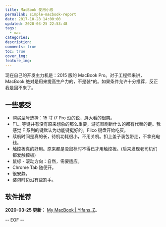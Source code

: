 ```yaml
---
title: MacBook 使用小感
permalink: simple-macbook-report
date: 2017-10-28 14:00:00
updated: 2020-03-25 22:53:48
tags:
  - mac
categories:
description:
comments: true
toc: true
cover_img:
feature_img:
---
```


现在自己的开发主力机是：2015 版的 MacBook Pro。对于工程师来讲，MacBook 绝对是用来提高生产力的，不是装\*的。如果条件允许十分推荐，反正我是回不来了。

<!-- more -->

## 一些感受

- 购买型号选择：15 寸 i7 Pro 没的说，屏大看的很爽。
- F1... 等键并有没有原来想象的那么重要，游览器刷新什么的都有代替的键。我感觉 F 系列的键默认为功能键挺好的。Filco 键盘开始吃灰。
- 续航时间是真的长，待机功耗很小，不用关机。扣上盖子装包带走，不拿充电线。
- 触控板真的好用。原来都是没鼠标时不得已才用触控板。(后来发现老司机们都爱触控板)
- 鼠标 - 滚动方向：自然，需要适应。
- Chrome Tab 随便开。
- 很安静。
- 装包时边沿有些割手。

## 软件推荐

**2020-03-25 更新：** [My MacBook | Yifans_Z](/2019/05/20/my-macbook/)。

-- EOF --
